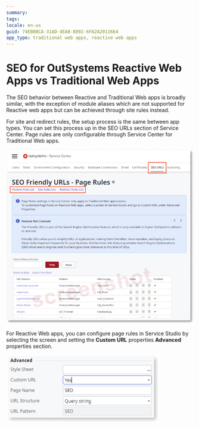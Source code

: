 ```yaml
---
summary: 
tags: 
locale: en-us
guid: 74EB0BCA-31AD-4EA8-8892-6FA2A2011664
app_type: traditional web apps, reactive web apps
---
```


# SEO for OutSystems Reactive Web Apps vs Traditional Web Apps

The SEO behavior between Reactive and Traditional Web apps is broadly similar, with the exception of module aliases which are not supported for Reactive web apps but can be achieved through site rules instead.

For site and redirect rules, the setup process is the same between app types. You can set this process up in the SEO URLs section of Service Center. Page rules are only configurable through Service Center for Traditional Web apps. 

![SEO URLs](images/page-rules-sc.png)

For Reactive Web apps, you can configure page rules in Service Studio by selecting the screen and setting the **Custom URL** properties **Advanced** properties section.

![Custom URLs](images/custom-url-ss.png)
